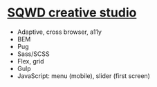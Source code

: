 # [SQWD creative studio](https://swampdiver.github.io/creative-studio/)

- Adaptive, cross browser, a11y
- BEM
- Pug
- Sass/SCSS
- Flex, grid
- Gulp
- JavaScript: menu (mobile), slider (first screen)
